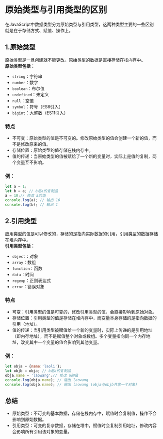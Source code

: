 # 原始类型与引用类型的区别
在JavaScript中数据类型分为原始类型与引用类型，这两种类型主要的一些区别就是在于存储方式、赋值、操作上。
## 1.原始类型
原始类型是一旦创建就不能更改。原始类型的数据是直接存储在栈内存中。  
**原始类型包括：**
- `string`：字符串
- `number`：数字
- `boolean`：布尔值
- `undefined`：未定义
- `null`：空值
- `symbol`：符号（ES6引入）
- `bigint`：大整数（ES11引入）  
### 特点
- 不可变：原始类型的值是不可变的。修改原始类型的值会创建一个新的值，而不是修改原来的值。
- 存储位置：原始类型的值存储在栈内存中。
- 值的传递：当原始类型的值被赋给了一个新的变量时，实际上是值的复制，两个变量互不影响。
### 例：
```js
let a = 1;
let b = a; // b是a的复制品
a = 10;// 修改 a的值
console.log(a); // 输出 10
console.log(b); // 输出 1
```
## 2.引用类型
应用类型的值是可以修改的，存储的是指向实际数据的引用，引用类型的数据存储在堆内存中。  
**引用类型包括：**
- `object`：对象
- `array`：数组
- `function`：函数
- `data`：时间
- `regexp`：正则表达式
- `error`：错误对象
### 特点
- 可变：引用类型的值是可变的，修改引用类型的值，会直接影响到原始对象。
- 存储位置：引用类型的值是存储在堆内存中，而变量本身存储的是指向数据的引用（地址）。
- 值的传递：当引用类型被赋值给一个新的变量时，实际上传递的是引用地址（即内存地址），而不是赋值整个对象或数组。多个变量指向同一个内存地址，改变其中一个变量的值会影响到其他变量。
### 例：
```js
let obja = {name:'laoli'};
let objb = obja; // b是a的复制品
obja.name = 'laowang';// 修改 a的值
console.log(obja.name); // 输出 laowang
console.log(objb.name); // 输出 laowang (obja与objb共享一个对象)
```
## 总结
- 原始类型：不可变的基本数据，存储在栈内存中，赋值时会复制值，操作不会影响到原始数据。
- 引用类型：可变的复杂数据，存储在堆中，赋值时会复制引用地址，修改内容会影响所有引用该对象的变量。